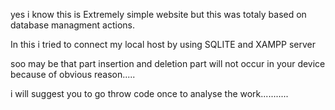 yes i know this is Extremely simple website but this was totaly based on database managment actions.

In this i tried to connect my local host by using SQLITE and XAMPP server


soo may be that part insertion and deletion part will not occur in your device because of obvious reason.....

i will suggest you to go throw code once to analyse the work...........
